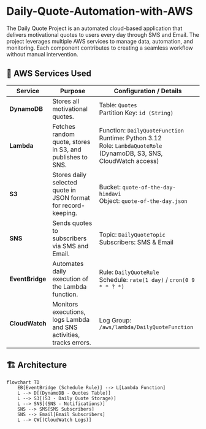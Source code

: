 # Daily-Quote-Automation-with-AWS
The Daily Quote Project is an automated cloud-based application that delivers motivational quotes to users every day through SMS and Email. The project leverages multiple AWS services to manage data, automation, and monitoring. Each component contributes to creating a seamless workflow without manual intervention.

## 🚀 AWS Services Used

| Service         | Purpose                                                                 | Configuration / Details |
|-----------------|-------------------------------------------------------------------------|-------------------------|
| **DynamoDB**    | Stores all motivational quotes.                                         | Table: `Quotes` <br> Partition Key: `id (String)` |
| **Lambda**      | Fetches random quote, stores in S3, and publishes to SNS.              | Function: `DailyQuoteFunction` <br> Runtime: Python 3.12 <br> Role: `LambdaQuoteRole` (DynamoDB, S3, SNS, CloudWatch access) |
| **S3**          | Stores daily selected quote in JSON format for record-keeping.         | Bucket: `quote-of-the-day-hindavi` <br> Object: `quote-of-the-day.json` |
| **SNS**         | Sends quotes to subscribers via SMS and Email.                         | Topic: `DailyQuoteTopic` <br> Subscribers: SMS & Email |
| **EventBridge** | Automates daily execution of the Lambda function.                      | Rule: `DailyQuoteRule` <br> Schedule: `rate(1 day)` / `cron(0 9 * * ? *)` |
| **CloudWatch**  | Monitors executions, logs Lambda and SNS activities, tracks errors.    | Log Group: `/aws/lambda/DailyQuoteFunction` |

## 🏗️ Architecture  

```mermaid
flowchart TD
    EB[EventBridge (Schedule Rule)] --> L[Lambda Function]
    L --> D[(DynamoDB - Quotes Table)]
    L --> S3[(S3 - Daily Quote Storage)]
    L --> SNS[(SNS - Notifications)]
    SNS --> SMS[SMS Subscribers]
    SNS --> Email[Email Subscribers]
    L --> CW[(CloudWatch Logs)]
